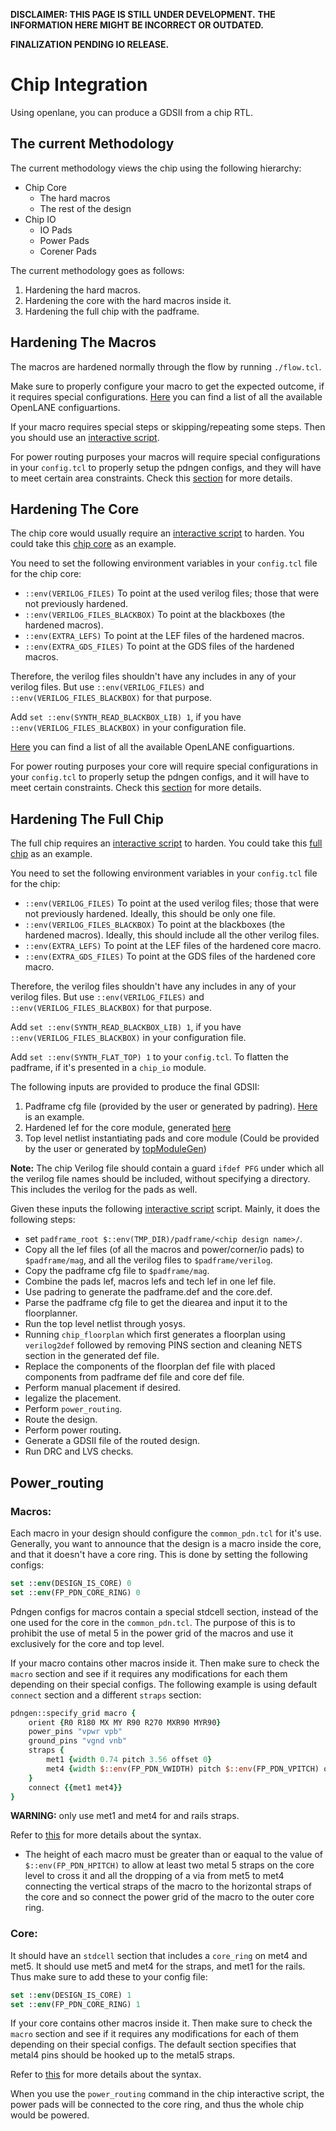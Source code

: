 **DISCLAIMER: THIS PAGE IS STILL UNDER DEVELOPMENT.**
**THE INFORMATION HERE MIGHT BE INCORRECT OR OUTDATED.**

**FINALIZATION PENDING IO RELEASE.**

# Chip Integration

Using openlane, you can produce a GDSII from a chip RTL.


## The current Methodology

The current methodology views the chip using the following hierarchy:
- Chip Core
    - The hard macros
    - The rest of the design
- Chip IO
    - IO Pads
    - Power Pads
    - Corener Pads

The current methodology goes as follows:
1. Hardening the hard macros.
2. Hardening the core with the hard macros inside it.
3. Hardening the full chip with the padframe. 


## Hardening The Macros

The macros are hardened normally through the flow by running `./flow.tcl`. 

Make sure to properly configure your macro to get the expected outcome, if it requires special configurations. [Here][0] you can find a list of all the available OpenLANE configuartions.

If your macro requires special steps or skipping/repeating some steps. Then you should use an [interactive script][2].

For power routing purposes your macros will require special configurations in your `config.tcl` to properly setup the pdngen configs, and they will have to meet certain area constraints. Check this [section](#power-routing) for more details.

## Hardening The Core

The chip core would usually require an [interactive script][2] to harden. You could take this [chip core][4] as an example.

You need to set the following environment variables in your `config.tcl` file for the chip core:
- `::env(VERILOG_FILES)` To point at the used verilog files; those that were not previously hardened.
- `::env(VERILOG_FILES_BLACKBOX)` To point at the blackboxes (the hardened macros).
- `::env(EXTRA_LEFS)` To point at the LEF files of the hardened macros.
- `::env(EXTRA_GDS_FILES)` To point at the GDS files of the hardened macros.

Therefore, the verilog files shouldn't have any includes in any of your verilog files. But use `::env(VERILOG_FILES)` and `::env(VERILOG_FILES_BLACKBOX)` for that purpose.

Add `set ::env(SYNTH_READ_BLACKBOX_LIB) 1`, if you have `::env(VERILOG_FILES_BLACKBOX)` in your configuration file.

[Here][0] you can find a list of all the available OpenLANE configuartions.

For power routing purposes your core will require  special configurations in your `config.tcl` to properly setup the pdngen configs, and it will have to meet certain constraints. Check this [section](#power-routing) for more details.

## Hardening The Full Chip


The full chip requires an [interactive script][2] to harden. You could take this [full chip][5] as an example.

You need to set the following environment variables in your `config.tcl` file for the chip:
- `::env(VERILOG_FILES)` To point at the used verilog files; those that were not previously hardened. Ideally, this should be only one file.
- `::env(VERILOG_FILES_BLACKBOX)` To point at the blackboxes (the hardened macros). Ideally, this should include all the other verilog files.
- `::env(EXTRA_LEFS)` To point at the LEF files of the hardened core macro.
- `::env(EXTRA_GDS_FILES)` To point at the GDS files of the hardened core macro.

Therefore, the verilog files shouldn't have any includes in any of your verilog files. But use `::env(VERILOG_FILES)` and `::env(VERILOG_FILES_BLACKBOX)` for that purpose.

Add `set ::env(SYNTH_READ_BLACKBOX_LIB) 1`, if you have `::env(VERILOG_FILES_BLACKBOX)` in your configuration file.

Add `set ::env(SYNTH_FLAT_TOP) 1` to your `config.tcl`. To flatten the padframe, if it's presented in a `chip_io` module.

The following inputs are provided to produce the final GDSII:

1. Padframe cfg file (provided by the user or generated by padring). [Here][6] is an example.
2. Hardened lef for the core module, generated [here](#hardening-the-core)
3. Top level netlist instantiating pads and core module (Could be provided by the user or generated by [topModuleGen][7])

**Note:** The chip Verilog file should contain a guard `ifdef PFG` under which all the verilog file names should be included, without specifying a directory. This includes the verilog for the pads as well.

Given these inputs the following [interactive script][5] script. Mainly, it does the following steps:
-  set `padframe_root $::env(TMP_DIR)/padframe/<chip design name>/`.
-  Copy all the lef files (of all the macros and power/corner/io pads) to `$padframe/mag`, and all the verilog files to `$padframe/verilog`.
-  Copy the padframe cfg file to `$padframe/mag`.
-  Combine the pads lef, macros lefs and tech lef in one lef file.
-  Use padring to generate the padframe.def and the core.def. 
-  Parse the padframe cfg file to get the diearea and input it to the floorplanner.
-  Run the top level netlist through yosys.
-  Running `chip_floorplan` which first generates a floorplan using `verilog2def` followed by removing PINS section and cleaning NETS section in the generated def file.
-  Replace the components of the floorplan def file with placed components from padframe def file and core def file.
-  Perform manual placement if desired.
-  legalize the placement.
-  Perform `power_routing`.
-  Route the design.
-  Perform power routing.
-  Generate a GDSII file of the routed design.
-  Run DRC and LVS checks.

## Power_routing

### Macros:
Each macro in your design should configure the `common_pdn.tcl` for it's use. Generally, you want to announce that the design is a macro inside the core, and that it doesn't have a core ring. This is done by setting the following configs:

```tcl
set ::env(DESIGN_IS_CORE) 0
set ::env(FP_PDN_CORE_RING) 0
```

Pdngen configs for macros contain a special stdcell section, instead of the one used for the core in the `common_pdn.tcl`. The purpose of this is to prohibit the use of metal 5 in the power grid of the macros and use it exclusively for the core and top level.

If your macro contains other macros inside it. Then make sure to check the `macro` section and see if it requires any modifications for each them depending on their special configs. The following example is using default `connect` section and a different `straps` section:
```tcl
pdngen::specify_grid macro {
    orient {R0 R180 MX MY R90 R270 MXR90 MYR90}
    power_pins "vpwr vpb"
    ground_pins "vgnd vnb"
    straps {
	    met1 {width 0.74 pitch 3.56 offset 0}
	    met4 {width $::env(FP_PDN_VWIDTH) pitch $::env(FP_PDN_VPITCH) offset $::env(FP_PDN_VOFFSET)}
    }
    connect {{met1 met4}}
}
```

**WARNING:** only use met1 and met4 for and rails straps.

Refer to [this][3] for more details about the syntax.

- The height of each macro must be greater than or eaqual to the value of `$::env(FP_PDN_HPITCH)` to allow at least two metal 5 straps on the core level to cross it and all the dropping of a via from met5 to met4 connecting the vertical straps of the macro to the horizontal straps of the core and so connect the power grid of the macro to the outer core ring.

### Core:

It should have an `stdcell` section that includes a `core_ring` on met4 and met5. It should use met5 and met4 for the straps, and met1 for the rails. Thus make sure to add these to your config file:

```tcl
set ::env(DESIGN_IS_CORE) 1
set ::env(FP_PDN_CORE_RING) 1
```

If your core contains other macros inside it. Then make sure to check the `macro` section and see if it requires any modifications for each of them depending on their special configs. The default section specifies that metal4 pins should be hooked up to the metal5 straps. 

Refer to [this][3] for more details about the syntax.

When you use the `power_routing` command in the chip interactive script, the power pads will be connected to the core ring, and thus the whole chip would be powered.

[0]: ./../configuration/README.md
[1]: ./OpenLANE_commands.md
[2]: ./advanced_readme.md
[3]: https://github.com/The-OpenROAD-Project/OpenROAD/blob/openroad/src/pdngen/doc/PDN.md
[4]: Reference_for_interactive_script_core
[5]: Reference_for_interactive_script_chip
[6]: Example_padframe_cfg_file
[7]: ./../scripts/topModuleGen/README.md